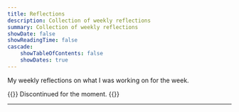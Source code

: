 ```yaml
---
title: Reflections
description: Collection of weekly reflections
summary: Collection of weekly reflections
showDate: false
showReadingTime: false
cascade:
    showTableOfContents: false
    showDates: true
---
```


My weekly reflections on what I was working on for the week.

{{<alert>}}
Discontinued for the moment.
{{</alert>}}

---
